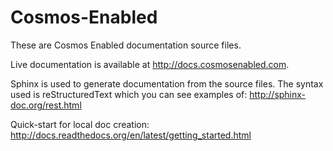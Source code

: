 # Cosmos-Enabled
These are Cosmos Enabled documentation source files.

Live documentation is available at http://docs.cosmosenabled.com.

Sphinx is used to generate documentation from the source files. The syntax used is reStructuredText which you can see examples of:
http://sphinx-doc.org/rest.html

Quick-start for local doc creation:
http://docs.readthedocs.org/en/latest/getting_started.html
